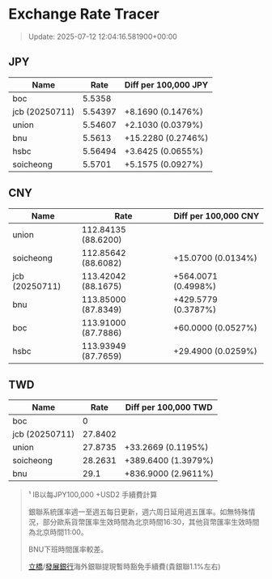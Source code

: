 # Exchange Rate Tracer

> Update: 2025-07-12 12:04:16.581900+00:00

## JPY

| Name           |    Rate | Diff per 100,000 JPY   |
|----------------|---------|------------------------|
| boc            | 5.5358  |                        |
| jcb (20250711) | 5.54397 | +8.1690 (0.1476%)      |
| union          | 5.54607 | +2.1030 (0.0379%)      |
| bnu            | 5.5613  | +15.2280 (0.2746%)     |
| hsbc           | 5.56494 | +3.6425 (0.0655%)      |
| soicheong      | 5.5701  | +5.1575 (0.0927%)      |

## CNY

| Name           | Rate                | Diff per 100,000 CNY   |
|----------------|---------------------|------------------------|
| union          | 112.84135	(88.6200) |                        |
| soicheong      | 112.85642	(88.6082) | +15.0700 (0.0134%)     |
| jcb (20250711) | 113.42042	(88.1675) | +564.0071 (0.4998%)    |
| bnu            | 113.85000	(87.8349) | +429.5779 (0.3787%)    |
| boc            | 113.91000	(87.7886) | +60.0000 (0.0527%)     |
| hsbc           | 113.93949	(87.7659) | +29.4900 (0.0259%)     |

## TWD

| Name           |    Rate | Diff per 100,000 TWD   |
|----------------|---------|------------------------|
| boc            |  0      |                        |
| jcb (20250711) | 27.8402 |                        |
| union          | 27.8735 | +33.2669 (0.1195%)     |
| soicheong      | 28.2631 | +389.6400 (1.3979%)    |
| bnu            | 29.1    | +836.9000 (2.9611%)    |


> ¹ IB以每JPY100,000 +USD2 手續費計算
>
> 銀聯系統匯率週一至週五每日更新，週六周日延用週五匯率。如無特殊情況，部分歐系貨幣匯率生效時間為北京時間16:30，其他貨幣匯率生效時間為北京時間11:00。
>
> BNU下班時間匯率較差。
>
> [立橋](https://www.wlbank.com.mo/uploads/ueditor/file/20181211/1544536513900230.pdf)/[發展銀行](https://www.mdb.com.mo/Service_Charges_20230728.pdf)海外銀聯提現暫時豁免手續費(貴銀聯1.1%左右)

